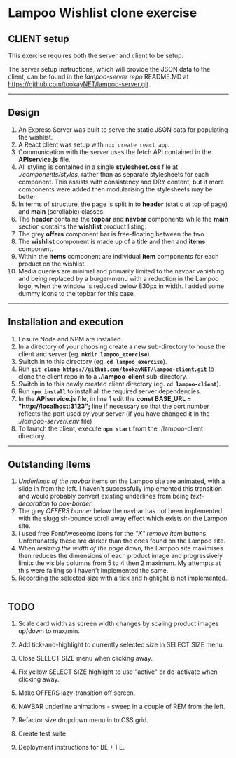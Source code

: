 # Lampoo Wishlist clone exercise
## CLIENT setup
This exercise requires both the server and client to be setup.

The server setup instructions, which will provide the JSON data to the client, can be found in the *lampoo-server repo* README.MD at https://github.com/tookayNET/lampoo-server.git.

---
## Design
1. An Express Server was built to serve the static JSON data for populating the wishlist.
2. A React client was setup with `npx create react app`.
3. Communication with the server uses the fetch API contained in the **APIservice.js** file.
4. All styling is contained in a single **stylesheet.css** file at *./components/styles*, rather than as separate stylesheets for each component. This assists with consistency and DRY content, but if more components were added then modularising the stylesheets may be better.
5. In terms of structure, the page is split in to **header** (static at top of page) and **main** (scrollable) classes.
6. The **header** contains the **topbar** and **navbar** components while the **main** section contains the **wishlist** product listing.
7. The grey **offers** component bar is free-floating between the two.
8. The **wishlist** component is made up of a title and then and **items** component.
9. Within the **items** component are individual **item** components for each product on the wishlist.
10. Media queries are minimal and primarily limited to the navbar vanishing and being replaced by a burger-menu with a reduction in the Lampoo logo, when the window is reduced below 830px in width. I added some dummy icons to the topbar for this case.

---
## Installation and execution
1. Ensure Node and NPM are installed.
2. In a directory of your choosing create a new sub-directory to house the client and server (eg. **`mkdir lampoo_exercise`**).
3. Switch in to this directory (eg. **`cd lampoo_exercise`**).
4. Run **`git clone https://github.com/tookayNET/lampoo-client.git`** to clone the client repo in to a **./lampoo-client** sub-directory.
5. Switch in to this newly created client directory (eg. **`cd lampoo-client`**).
6. Run **`npm install`** to install all the required server dependencies.
7. In the **APIservice.js** file, in line 1 edit the **const BASE_URL = "http://localhost:3123";** line if necessary so that the port number reflects the port used by your server (if you have changed it in the *./lampoo-server/.env* file)
8. To launch the client, execute **`npm start`** from the ./lampoo-client directory.

---
## Outstanding Items
1. *Underlines of the navbar* items on the Lampoo site are animated, with a slide in from the left. I haven't successfully implemented this transition and would probably convert existing underlines from being *text-decoration* to *box-border*.
2. The grey *OFFERS banner* below the navbar has not been implemented with the sluggish-bounce scroll away effect which exists on the Lampoo site.
3. I used free FontAweseome icons for the *"X" remove item* buttons. Unfortunately these are darker than the ones found on the Lampoo site.
4. When *resizing the width of the page* down, the Lampoo site maximises then reduces the dimensions of each product image and progressively limits the visible columns from 5 to 4 then 2 maximum. My attempts at this were failing so I haven't implemented the same.
5. Recording the selected size with a tick and highlight is not implemented.

---
## TODO
1. Scale card width as screen width changes by scaling product images up/down to max/min.
2. Add tick-and-highlight to currently selected size in SELECT SIZE menu.
3. Close SELECT SIZE menu when clicking away.
4. Fix yellow SELECT SIZE highlight to use "active" or de-activate when clicking away.

5. Make OFFERS lazy-transition off screen.
6. NAVBAR underline animations - sweep in a couple of REM from the left.
7. Refactor size dropdown menu in to CSS grid.

8. Create test suite.
9. Deployment instructions for BE + FE.

